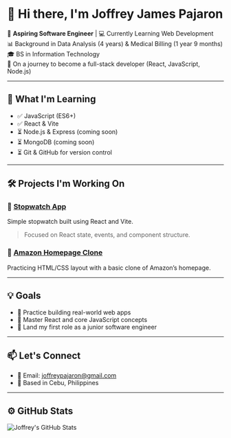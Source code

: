 
# 👋 Hi there, I'm Joffrey James Pajaron

🧠 **Aspiring Software Engineer** | 💻 Currently Learning Web Development  
📊 Background in Data Analysis (4 years) & Medical Billing (1 year 9 months)  
🎓 BS in Information Technology  
🌱 On a journey to become a full-stack developer (React, JavaScript, Node.js)

---

## 🧩 What I'm Learning

- ✅ JavaScript (ES6+)
- ✅ React & Vite
- ⏳ Node.js & Express (coming soon)
- ⏳ MongoDB (coming soon)
- ⏳ Git & GitHub for version control

---

## 🛠 Projects I'm Working On

### 🔹 [Stopwatch App](https://joffreyxd.github.io/Stopwatch-react-app/)
Simple stopwatch built using React and Vite.  
> Focused on React state, events, and component structure.

### 🔹 [Amazon Homepage Clone](https://joffreyxd.github.io/updated-amazon-clone/)
Practicing HTML/CSS layout with a basic clone of Amazon’s homepage.

---

## 💡 Goals

- 🔁 Practice building real-world web apps
- 🧠 Master React and core JavaScript concepts
- 💼 Land my first role as a junior software engineer

---

## 📫 Let's Connect

- 📧 Email: joffreypajaron@gmail.com  
- 📍 Based in Cebu, Philippines  

---

## ⚙️ GitHub Stats

![Joffrey's GitHub Stats](https://github-readme-stats.vercel.app/api?username=JoffreyxD&show_icons=true&theme=radical)
